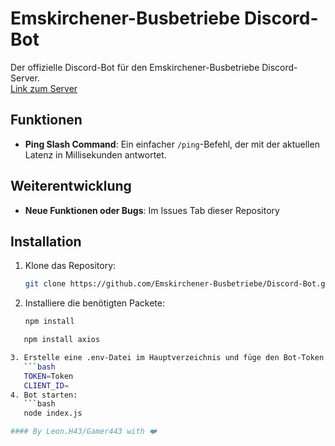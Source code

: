 # Emskirchener-Busbetriebe Discord-Bot

Der offizielle Discord-Bot für den Emskirchener-Busbetriebe Discord-Server.  
[Link zum Server](https://discord.gg/VAeNtnBF)  

## Funktionen

- **Ping Slash Command**: Ein einfacher `/ping`-Befehl, der mit der aktuellen Latenz in Millisekunden antwortet.

## Weiterentwicklung

- **Neue Funktionen oder Bugs**: Im Issues Tab dieser Repository

## Installation

1. Klone das Repository:
   ```bash
   git clone https://github.com/Emskirchener-Busbetriebe/Discord-Bot.git
2. Installiere die benötigten Packete:
   ```bash
   npm install
```bash
   npm install axios

3. Erstelle eine .env-Datei im Hauptverzeichnis und füge den Bot-Token und die ClientID ein. (Frage Leon nach den Daten.)
   ```bash
   TOKEN=Token
   CLIENT_ID=
4. Bot starten:
   ```bash
   node index.js

#### By Leon.H43/Gamer443 with ❤️
